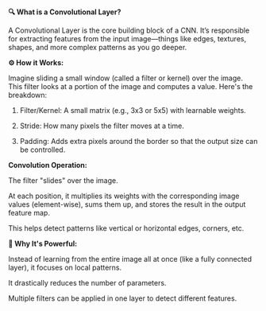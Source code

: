 **🔍 What is a Convolutional Layer?**

A Convolutional Layer is the core building block of a CNN. It’s responsible for extracting features from the input image—things like edges, textures, shapes, and more complex patterns as you go deeper.

**⚙️ How it Works:**

Imagine sliding a small window (called a filter or kernel) over the image. This filter looks at a portion of the image and computes a value. Here's the breakdown:

1. Filter/Kernel: A small matrix (e.g., 3x3 or 5x5) with learnable weights.

2. Stride: How many pixels the filter moves at a time.

3. Padding: Adds extra pixels around the border so that the output size can be controlled.

**Convolution Operation:**

The filter "slides" over the image.

At each position, it multiplies its weights with the corresponding image values (element-wise), sums them up, and stores the result in the output feature map.

This helps detect patterns like vertical or horizontal edges, corners, etc.

**🧠 Why It's Powerful:**

Instead of learning from the entire image all at once (like a fully connected layer), it focuses on local patterns.

It drastically reduces the number of parameters.

Multiple filters can be applied in one layer to detect different features.
